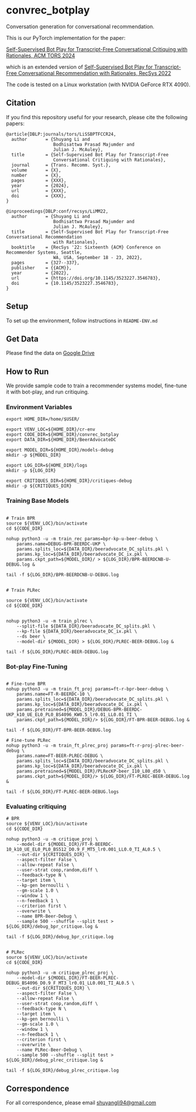 # convrec_botplay
Conversation generation for conversational recommendation.

This is our PyTorch implementation for the paper:

[Self-Supervised Bot Play for Transcript-Free Conversational Critiquing with Rationales, ACM TORS 2024](LINK)

which is an extended version of [Self-Supervised Bot Play for Transcript-Free Conversational Recommendation with Rationales, RecSys 2022](https://doi.org/10.1145/3523227.3546783)

The code is tested on a Linux workstation (with NVIDIA GeForce RTX 4090).

## Citation

If you find this repository useful for your research, please cite the following papers:

```
@article{DBLP:journals/tors/LiSSBPTFCCR24,
  author       = {Shuyang Li and
                  Bodhisattwa Prasad Majumder and
                  Julian J. McAuley},
  title        = {Self-Supervised Bot Play for Transcript-Free
                  Conversational Critiquing with Rationales},
  journal      = {Trans. Recomm. Syst.},
  volume       = {X},
  number       = {X},
  pages        = {XXX},
  year         = {2024},
  url          = {XXX},
  doi          = {XXX},
}

@inproceedings{DBLP:conf/recsys/LiMM22,
  author       = {Shuyang Li and
                  Bodhisattwa Prasad Majumder and
                  Julian J. McAuley},
  title        = {Self-Supervised Bot Play for Transcript-Free Conversational Recommendation
                  with Rationales},
  booktitle    = {RecSys '22: Sixteenth {ACM} Conference on Recommender Systems, Seattle,
                  WA, USA, September 18 - 23, 2022},
  pages        = {327--337},
  publisher    = {{ACM}},
  year         = {2022},
  url          = {https://doi.org/10.1145/3523227.3546783},
  doi          = {10.1145/3523227.3546783},
}
```

## Setup

To set up the environment, follow instructions in `README-ENV.md`

## Get Data

Please find the data on [Google Drive](https://drive.google.com/file/d/1e28d-vqaL0uWuAX5JHoJHunxUrL2HtBp/view?usp=sharing)

## How to Run

We provide sample code to train a recommender systems model, fine-tune it with bot-play, and run critiquing.

### Environment Variables

```
export HOME_DIR=/home/$USER/

export VENV_LOC=${HOME_DIR}/cr-env
export CODE_DIR=${HOME_DIR}/convrec_botplay
export DATA_DIR=${HOME_DIR}/BeerAdvocateDC

export MODEL_DIR=${HOME_DIR}/models-debug
mkdir -p ${MODEL_DIR}

export LOG_DIR=${HOME_DIR}/logs
mkdir -p ${LOG_DIR}

export CRITIQUES_DIR=${HOME_DIR}/critiques-debug
mkdir -p ${CRITIQUES_DIR}
```

### Training Base Models

```

# Train BPR
source ${VENV_LOC}/bin/activate
cd ${CODE_DIR}

nohup python3 -u -m train_rec params=bpr-kp-u-beer-debug \
	params.name=DEBUG-BPR-BEERDC-UKP \
	params.splits_loc=${DATA_DIR}/beeradvocate_DC_splits.pkl \
	params.kp_loc=${DATA_DIR}/beeradvocate_DC_ix.pkl \
	params.ckpt_path=${MODEL_DIR}/ > ${LOG_DIR}/BPR-BEERDCNB-U-DEBUG.log &

tail -f ${LOG_DIR}/BPR-BEERDCNB-U-DEBUG.log


# Train PLRec

source ${VENV_LOC}/bin/activate
cd ${CODE_DIR}


nohup python3 -u -m train_plrec \
	--split-file ${DATA_DIR}/beeradvocate_DC_splits.pkl \
	--kp-file ${DATA_DIR}/beeradvocate_DC_ix.pkl \
	--ds beer \
	--model-dir ${MODEL_DIR} > ${LOG_DIR}/PLREC-BEER-DEBUG.log &

tail -f ${LOG_DIR}/PLREC-BEER-DEBUG.log
```

### Bot-play Fine-Tuning

```

# Fine-tune BPR
nohup python3 -u -m train_ft_proj params=ft-r-bpr-beer-debug \
	params.name=FT-R-BEERDC-10 \
	params.splits_loc=${DATA_DIR}/beeradvocate_DC_splits.pkl \
	params.kp_loc=${DATA_DIR}/beeradvocate_DC_ix.pkl \
	params.pretrained=${MODEL_DIR}/DEBUG-BPR-BEERDC-UKP_k10_UE_EL0_PL0_BS4096_KW0.5_lr0.01_LL0.01_TI \
	params.ckpt_path=${MODEL_DIR}/> ${LOG_DIR}/FT-BPR-BEER-DEBUG.log &

tail -f ${LOG_DIR}/FT-BPR-BEER-DEBUG.log

# Fine-tune PLRec
nohup python3 -u -m train_ft_plrec_proj params=ft-r-proj-plrec-beer-debug \
	params.name=FT-BEER-PLREC-DEBUG \
	params.splits_loc=${DATA_DIR}/beeradvocate_DC_splits.pkl \
	params.kp_loc=${DATA_DIR}/beeradvocate_DC_ix.pkl \
	params.pretrained=${MODEL_DIR}/PLRecKP-beer_I10_L80_d50 \
	params.ckpt_path=${MODEL_DIR}/> ${LOG_DIR}/FT-PLREC-BEER-DEBUG.log &

tail -f ${LOG_DIR}/FT-PLREC-BEER-DEBUG.logs
```

### Evaluating critiquing

```
# BPR
source ${VENV_LOC}/bin/activate
cd ${CODE_DIR}

nohup python3 -u -m critique_proj \
    --model-dir ${MODEL_DIR}/FT-R-BEERDC-10_k10_UE_EL0_PL0_BS512_D0.9_F_MT5_lr0.001_LL0.0_TI_AL0.5 \
    --out-dir ${CRITIQUES_DIR} \
    --aspect-filter False \
    --allow-repeat False \
    --user-strat coop,random,diff \
    --feedback-type N \
    --target item \
    --kp-gen bernoulli \
    --gm-scale 1.0 \
    --window 1 \
    --n-feedback 1 \
    --criterion first \
    --overwrite \
    --name BPR-Beer-Debug \
    --sample 500 --shuffle --split test > ${LOG_DIR}/debug_bpr_critique.log &

tail -f ${LOG_DIR}/debug_bpr_critique.log 


# PLRec
source ${VENV_LOC}/bin/activate
cd ${CODE_DIR}

nohup python3 -u -m critique_plrec_proj \
    --model-dir ${MODEL_DIR}/FT-BEER-PLREC-DEBUG_BS4096_D0.9_F_MT3_lr0.01_LL0.001_TI_AL0.5 \
    --out-dir ${CRITIQUES_DIR} \
    --aspect-filter False \
    --allow-repeat False \
    --user-strat coop,random,diff \
    --feedback-type N \
    --target item \
    --kp-gen bernoulli \
    --gm-scale 1.0 \
    --window 1 \
    --n-feedback 1 \
    --criterion first \
    --overwrite \
    --name PLRec-Beer-Debug \
    --sample 500 --shuffle --split test > ${LOG_DIR}/debug_plrec_critique.log &

tail -f ${LOG_DIR}/debug_plrec_critique.log 
```

## Correspondence

For all correspondence, please email shuyangli94@gmail.com